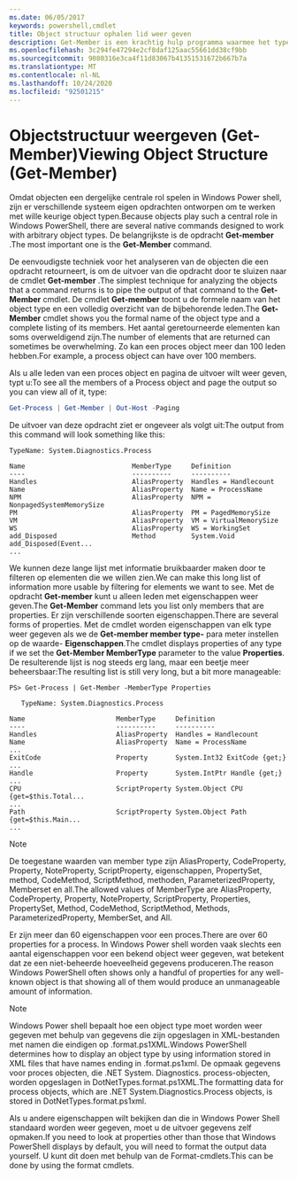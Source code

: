 ```yaml
---
ms.date: 06/05/2017
keywords: powershell,cmdlet
title: Object structuur ophalen lid weer geven
description: Get-Member is een krachtig hulp programma waarmee het type en de structuur van objecten in Power shell kunnen worden weer geven.
ms.openlocfilehash: 3c294fe47294e2cf8daf125aac55661dd38cf9bb
ms.sourcegitcommit: 9080316e3ca4f11d83067b41351531672b667b7a
ms.translationtype: MT
ms.contentlocale: nl-NL
ms.lasthandoff: 10/24/2020
ms.locfileid: "92501215"
---
```

# <a name="viewing-object-structure-get-member"></a><span data-ttu-id="560c8-104">Objectstructuur weergeven (Get-Member)</span><span class="sxs-lookup"><span data-stu-id="560c8-104">Viewing Object Structure (Get-Member)</span></span>

<span data-ttu-id="560c8-105">Omdat objecten een dergelijke centrale rol spelen in Windows Power shell, zijn er verschillende systeem eigen opdrachten ontworpen om te werken met wille keurige object typen.</span><span class="sxs-lookup"><span data-stu-id="560c8-105">Because objects play such a central role in Windows PowerShell, there are several native commands designed to work with arbitrary object types.</span></span> <span data-ttu-id="560c8-106">De belangrijkste is de opdracht **Get-member** .</span><span class="sxs-lookup"><span data-stu-id="560c8-106">The most important one is the **Get-Member** command.</span></span>

<span data-ttu-id="560c8-107">De eenvoudigste techniek voor het analyseren van de objecten die een opdracht retourneert, is om de uitvoer van die opdracht door te sluizen naar de cmdlet **Get-member** .</span><span class="sxs-lookup"><span data-stu-id="560c8-107">The simplest technique for analyzing the objects that a command returns is to pipe the output of that command to the **Get-Member** cmdlet.</span></span> <span data-ttu-id="560c8-108">De cmdlet **Get-member** toont u de formele naam van het object type en een volledig overzicht van de bijbehorende leden.</span><span class="sxs-lookup"><span data-stu-id="560c8-108">The **Get-Member** cmdlet shows you the formal name of the object type and a complete listing of its members.</span></span> <span data-ttu-id="560c8-109">Het aantal geretourneerde elementen kan soms overweldigend zijn.</span><span class="sxs-lookup"><span data-stu-id="560c8-109">The number of elements that are returned can sometimes be overwhelming.</span></span> <span data-ttu-id="560c8-110">Zo kan een proces object meer dan 100 leden hebben.</span><span class="sxs-lookup"><span data-stu-id="560c8-110">For example, a process object can have over 100 members.</span></span>

<span data-ttu-id="560c8-111">Als u alle leden van een proces object en pagina de uitvoer wilt weer geven, typt u:</span><span class="sxs-lookup"><span data-stu-id="560c8-111">To see all the members of a Process object and page the output so you can view all of it, type:</span></span>

```powershell
Get-Process | Get-Member | Out-Host -Paging
```

<span data-ttu-id="560c8-112">De uitvoer van deze opdracht ziet er ongeveer als volgt uit:</span><span class="sxs-lookup"><span data-stu-id="560c8-112">The output from this command will look something like this:</span></span>

```Output
TypeName: System.Diagnostics.Process

Name                           MemberType     Definition
----                           ----------     ----------
Handles                        AliasProperty  Handles = Handlecount
Name                           AliasProperty  Name = ProcessName
NPM                            AliasProperty  NPM = NonpagedSystemMemorySize
PM                             AliasProperty  PM = PagedMemorySize
VM                             AliasProperty  VM = VirtualMemorySize
WS                             AliasProperty  WS = WorkingSet
add_Disposed                   Method         System.Void add_Disposed(Event...
...
```

<span data-ttu-id="560c8-113">We kunnen deze lange lijst met informatie bruikbaarder maken door te filteren op elementen die we willen zien.</span><span class="sxs-lookup"><span data-stu-id="560c8-113">We can make this long list of information more usable by filtering for elements we want to see.</span></span> <span data-ttu-id="560c8-114">Met de opdracht **Get-member** kunt u alleen leden met eigenschappen weer geven.</span><span class="sxs-lookup"><span data-stu-id="560c8-114">The **Get-Member** command lets you list only members that are properties.</span></span> <span data-ttu-id="560c8-115">Er zijn verschillende soorten eigenschappen.</span><span class="sxs-lookup"><span data-stu-id="560c8-115">There are several forms of properties.</span></span> <span data-ttu-id="560c8-116">Met de cmdlet worden eigenschappen van elk type weer gegeven als we de **Get-member member type-** para meter instellen op de waarde- **Eigenschappen**.</span><span class="sxs-lookup"><span data-stu-id="560c8-116">The cmdlet displays properties of any type if we set the **Get-Member MemberType** parameter to the value **Properties**.</span></span> <span data-ttu-id="560c8-117">De resulterende lijst is nog steeds erg lang, maar een beetje meer beheersbaar:</span><span class="sxs-lookup"><span data-stu-id="560c8-117">The resulting list is still very long, but a bit more manageable:</span></span>

```
PS> Get-Process | Get-Member -MemberType Properties

   TypeName: System.Diagnostics.Process

Name                       MemberType     Definition
----                       ----------     ----------
Handles                    AliasProperty  Handles = Handlecount
Name                       AliasProperty  Name = ProcessName
...
ExitCode                   Property       System.Int32 ExitCode {get;}
...
Handle                     Property       System.IntPtr Handle {get;}
...
CPU                        ScriptProperty System.Object CPU {get=$this.Total...
...
Path                       ScriptProperty System.Object Path {get=$this.Main...
...
```

> [!NOTE]
> <span data-ttu-id="560c8-118">De toegestane waarden van member type zijn AliasProperty, CodeProperty, Property, NoteProperty, ScriptProperty, eigenschappen, PropertySet, method, CodeMethod, ScriptMethod, methoden, ParameterizedProperty, Memberset en all.</span><span class="sxs-lookup"><span data-stu-id="560c8-118">The allowed values of MemberType are AliasProperty, CodeProperty, Property, NoteProperty, ScriptProperty, Properties, PropertySet, Method, CodeMethod, ScriptMethod, Methods, ParameterizedProperty, MemberSet, and All.</span></span>

<span data-ttu-id="560c8-119">Er zijn meer dan 60 eigenschappen voor een proces.</span><span class="sxs-lookup"><span data-stu-id="560c8-119">There are over 60 properties for a process.</span></span> <span data-ttu-id="560c8-120">In Windows Power shell worden vaak slechts een aantal eigenschappen voor een bekend object weer gegeven, wat betekent dat ze een niet-beheerde hoeveelheid gegevens produceren.</span><span class="sxs-lookup"><span data-stu-id="560c8-120">The reason Windows PowerShell often shows only a handful of properties for any well-known object is that showing all of them would produce an unmanageable amount of information.</span></span>

> [!NOTE]
> <span data-ttu-id="560c8-121">Windows Power shell bepaalt hoe een object type moet worden weer gegeven met behulp van gegevens die zijn opgeslagen in XML-bestanden met namen die eindigen op .format.ps1XML.</span><span class="sxs-lookup"><span data-stu-id="560c8-121">Windows PowerShell determines how to display an object type by using information stored in XML files that have names ending in .format.ps1xml.</span></span> <span data-ttu-id="560c8-122">De opmaak gegevens voor proces objecten, die .NET System. Diagnostics. process-objecten, worden opgeslagen in DotNetTypes.format.ps1XML.</span><span class="sxs-lookup"><span data-stu-id="560c8-122">The formatting data for process objects, which are .NET System.Diagnostics.Process objects, is stored in DotNetTypes.format.ps1xml.</span></span>

<span data-ttu-id="560c8-123">Als u andere eigenschappen wilt bekijken dan die in Windows Power Shell standaard worden weer gegeven, moet u de uitvoer gegevens zelf opmaken.</span><span class="sxs-lookup"><span data-stu-id="560c8-123">If you need to look at properties other than those that Windows PowerShell displays by default, you will need to format the output data yourself.</span></span> <span data-ttu-id="560c8-124">U kunt dit doen met behulp van de Format-cmdlets.</span><span class="sxs-lookup"><span data-stu-id="560c8-124">This can be done by using the format cmdlets.</span></span>
